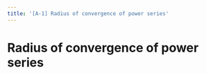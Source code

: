 ```yaml
---
title: '[A-1] Radius of convergence of power series'
---
```


# Radius of convergence of power series
